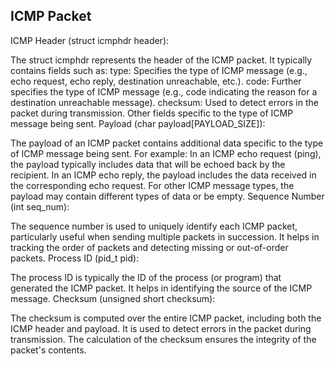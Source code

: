 ## ICMP Packet

ICMP Header (struct icmphdr header):

The struct icmphdr represents the header of the ICMP packet. It typically contains fields such as:
type: Specifies the type of ICMP message (e.g., echo request, echo reply, destination unreachable, etc.).
code: Further specifies the type of ICMP message (e.g., code indicating the reason for a destination unreachable message).
checksum: Used to detect errors in the packet during transmission.
Other fields specific to the type of ICMP message being sent.
Payload (char payload[PAYLOAD_SIZE]):

The payload of an ICMP packet contains additional data specific to the type of ICMP message being sent. For example:
In an ICMP echo request (ping), the payload typically includes data that will be echoed back by the recipient.
In an ICMP echo reply, the payload includes the data received in the corresponding echo request.
For other ICMP message types, the payload may contain different types of data or be empty.
Sequence Number (int seq_num):

The sequence number is used to uniquely identify each ICMP packet, particularly useful when sending multiple packets in succession. It helps in tracking the order of packets and detecting missing or out-of-order packets.
Process ID (pid_t pid):

The process ID is typically the ID of the process (or program) that generated the ICMP packet. It helps in identifying the source of the ICMP message.
Checksum (unsigned short checksum):

The checksum is computed over the entire ICMP packet, including both the ICMP header and payload. It is used to detect errors in the packet during transmission. The calculation of the checksum ensures the integrity of the packet's contents.